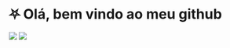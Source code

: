 
<head>
	<meta charset="utf-8">
	<link rel="stylesheet" type="text/css" href="https://raw.githubusercontent.com/MrZkexe/MrZkexe/main/css.ss">
</head>
<body>
	<h1>⛧ Olá, bem vindo ao meu github</h1>
	<div id="stats">
		<img src="https://github-readme-stats.vercel.app/api/top-langs/?username=MrZkexe&layout=compact&langs_count=7&theme=gotham">
		<img src="https://github-readme-stats.vercel.app/api?username=MrZkexe&show_icons=true&theme=gotham&include_all_commits=true&count_private=true">
	</div>
</body>
